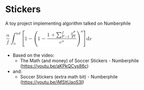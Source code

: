 # Stickers

A toy project implementing algorithm talked on Numberphile

<!-- \frac{n}{f} \int_0^{\inf} \Bigg[ 1- \Bigg(1-\frac{ 1 + \sum_{F=1}^{f} \frac{x^F}{F!} }{e^x}\Bigg)^n \Bigg]dx) -->

![img](img/eqn.png)

- Based on the video:
  - The Math (and money) of Soccer Stickers - Numberphile
    (https://youtu.be/aKPkQCys86c)
- and:
  - Soccer Stickers (extra math bit) - Numberphile
    (https://youtu.be/iMSitUaoS3I)